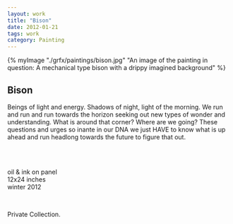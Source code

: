 ```yaml
---
layout: work 
title: "Bison"
date: 2012-01-21
tags: work 
category: Painting 
---
```



{% myImage "./grfx/paintings/bison.jpg" "An image of the painting in question: A mechanical type bison with a drippy imagined background" %}

## Bison

Beings of light and energy.  Shadows of night, light of the morning.  We run and run and run towards the horizon seeking out new types of wonder and understanding.  What is around that corner? Where are we going?  These questions and urges so inante in our DNA we just HAVE to know what is up ahead and run headlong towards the future to figure that out. 


<br/>
<br/>


oil & ink on panel   
12x24 inches    
winter 2012   

<br/>

Private Collection.

